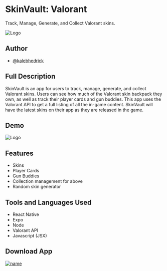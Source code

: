 
# SkinVault: Valorant

Track, Manage, Generate, and Collect Valorant skins.


![Logo](https://github.com/KalebHedrick/VaultSkin-Valorant/blob/main/assets/android-chrome-512x512.png)


## Author

- [@kalebhedrick](https://github.com/KalebHedrick)



## Full Description

SkinVault is an app for users to track, manage, generate, and collect Valorant skins. Users can see how much of the Valorant skin backpack they own, as well as track their player cards and gun buddies. This app uses the Valorant API to get a full listing of all the in-game content. SkinVault will have the latest skins on their app as they are released in the game.


## Demo

![Logo](https://github.com/KalebHedrick/VaultSkin-Valorant/blob/main/assets/tutorialPics/tutorial2.gif)


## Features

- Skins
- Player Cards
- Gun Buddies
- Collection management for above
- Random skin generator


## Tools and Languages Used

- React Native
- Expo 
- Node
- Valorant API
- Javascript (JSX)


## Download App

[![name](https://github.com/KalebHedrick/VaultSkin-Valorant/blob/main/assets/googleplay.png)](https://twitter.com/home)

